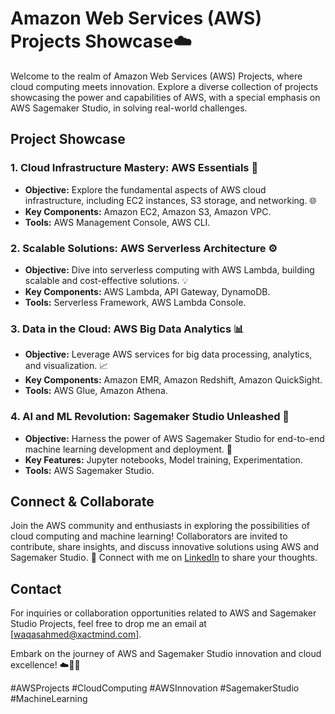 # Amazon Web Services (AWS) Projects Showcase☁️

Welcome to the realm of Amazon Web Services (AWS) Projects, where cloud computing meets innovation. Explore a diverse collection of projects showcasing the power and capabilities of AWS, with a special emphasis on AWS Sagemaker Studio, in solving real-world challenges.

## Project Showcase

### 1. **Cloud Infrastructure Mastery: AWS Essentials 🚀**
   - **Objective:** Explore the fundamental aspects of AWS cloud infrastructure, including EC2 instances, S3 storage, and networking. 🌐
   - **Key Components:** Amazon EC2, Amazon S3, Amazon VPC.
   - **Tools:** AWS Management Console, AWS CLI.

### 2. **Scalable Solutions: AWS Serverless Architecture ⚙️**
   - **Objective:** Dive into serverless computing with AWS Lambda, building scalable and cost-effective solutions. 💡
   - **Key Components:** AWS Lambda, API Gateway, DynamoDB.
   - **Tools:** Serverless Framework, AWS Lambda Console.

### 3. **Data in the Cloud: AWS Big Data Analytics 📊**
   - **Objective:** Leverage AWS services for big data processing, analytics, and visualization. 📈
   - **Key Components:** Amazon EMR, Amazon Redshift, Amazon QuickSight.
   - **Tools:** AWS Glue, Amazon Athena.

### 4. **AI and ML Revolution: Sagemaker Studio Unleashed 🧠**
   - **Objective:** Harness the power of AWS Sagemaker Studio for end-to-end machine learning development and deployment. 🚀
   - **Key Features:** Jupyter notebooks, Model training, Experimentation.
   - **Tools:** AWS Sagemaker Studio.

## Connect & Collaborate

Join the AWS community and enthusiasts in exploring the possibilities of cloud computing and machine learning! Collaborators are invited to contribute, share insights, and discuss innovative solutions using AWS and Sagemaker Studio. 🤝 Connect with me on [LinkedIn](https://www.linkedin.com/in/waqas-ahmed006/) to share your thoughts.

## Contact

For inquiries or collaboration opportunities related to AWS and Sagemaker Studio Projects, feel free to drop me an email at [waqasahmed@xactmind.com].

Embark on the journey of AWS and Sagemaker Studio innovation and cloud excellence! ☁️🚀🧠

#AWSProjects #CloudComputing #AWSInnovation #SagemakerStudio #MachineLearning

